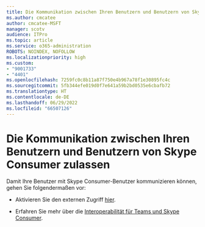 ```yaml
---
title: Die Kommunikation zwischen Ihren Benutzern und Benutzern von Skype Consumer zulassen
ms.author: cmcatee
author: cmcatee-MSFT
manager: scotv
audience: ITPro
ms.topic: article
ms.service: o365-administration
ROBOTS: NOINDEX, NOFOLLOW
ms.localizationpriority: high
ms.custom:
- "9001733"
- "4401"
ms.openlocfilehash: 7259fc0c8b11a87f750e4b967a78f1e30895fc4c
ms.sourcegitcommit: 5fb344efe019d0f7e641a59b2bd0535e6cbafb72
ms.translationtype: HT
ms.contentlocale: de-DE
ms.lasthandoff: 06/29/2022
ms.locfileid: "66507126"
---
```

# <a name="allow-your-users-to-communicate-with-skype-consumer-users"></a>Die Kommunikation zwischen Ihren Benutzern und Benutzern von Skype Consumer zulassen

Damit Ihre Benutzer mit Skype Consumer-Benutzer kommunizieren können, gehen Sie folgendermaßen vor:

- Aktivieren Sie den externen Zugriff [hier](https://docs.microsoft.com/microsoftteams/manage-external-access#allow-or-block-domains).

- Erfahren Sie mehr über die [Interoperabilität für Teams und Skype Consumer](https://docs.microsoft.com/microsoftteams/teams-skype-interop).
